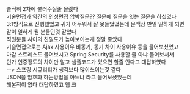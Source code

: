 솔직히 2차에 불러주실줄 몰랐다  
기술면접과 약간의 인성면접 압박질문?? 질문에 질문을 잇는 질문을 하셨었다  
3:1방식으로 진행했었고 귀가 어두워서 잘 못들었었는데 문맥상 만일 일하게 되면  
같이 일하게 될 분들인것 같았다  
직원분들 사이의 친밀도가 높아보이는게 정말 좋았다  
기술면접으로는 Ajax 사용이유 비동기, 동기 차이 사용이유 등을 물어보셨었고  
마감 스트레스도 물어보시고 Spring Security를 사용할 줄 아냐 물어보셔서  
인가 인증정도의 차이만 알고 샘플코드가 있으면 할줄 안다고 대답하였다  
--> 스프링 시큐리티가 생각보다 많이쓰이는것 같다  
JSON을 암호화 하는방법을 아느냐 라고 물어보셨었는데  
해본적이 없다 대답하였고 웹 크

